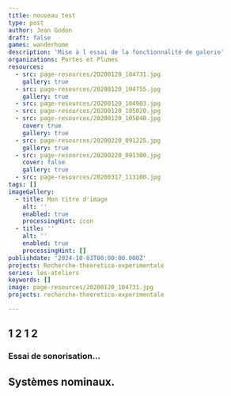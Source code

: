 ```yaml
---
title: nouveau test
type: post
author: Jean Godon
draft: false
games: wanderhome
description: 'Mise à l essai de la fonctionnalité de galerie'
organizations: Portes et Plumes
resources:
  - src: page-resources/20200120_104731.jpg
    gallery: true
  - src: page-resources/20200120_104755.jpg
    gallery: true
  - src: page-resources/20200120_104903.jpg
  - src: page-resources/20200120_105020.jpg
  - src: page-resources/20200120_105040.jpg
    cover: true
    gallery: true
  - src: page-resources/20200220_091225.jpg
    gallery: true
  - src: page-resources/20200220_091300.jpg
    cover: false
    gallery: true
  - src: page-resources/20200317_113100.jpg
tags: []
imageGallery:
  - title: Mon titre d'image
    alt: ''
    enabled: true
    processingHint: icon
  - title: ''
    alt: ''
    enabled: true
    processingHint: []
publishdate: '2024-10-03T00:00:00.000Z'
projects: Recherche-theoretico-experimentale
series: les-ateliers
keywords: []
image: page-resources/20200120_104731.jpg
projects: recherche-theoretico-experimentale

---
```


## 1 2 1 2
### Essai de sonorisation...
## Systèmes nominaux.
